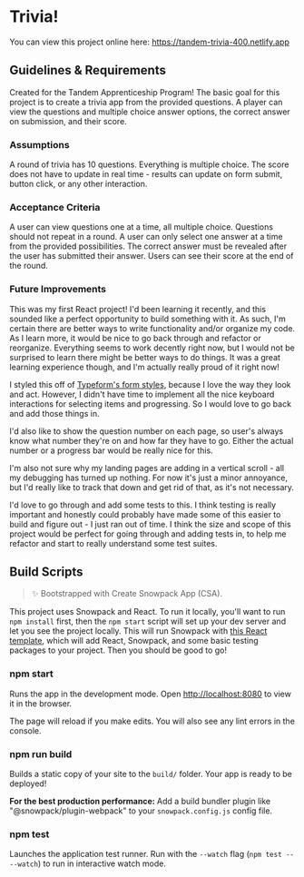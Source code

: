 # Trivia!

You can view this project online here: <https://tandem-trivia-400.netlify.app>

## Guidelines & Requirements

Created for the Tandem Apprenticeship Program! The basic goal for this project is to create a trivia app from the provided questions. A player can view the questions and multiple choice answer options, the correct answer on submission, and their score.

### Assumptions

A round of trivia has 10 questions. Everything is multiple choice. The score does not have to update in real time - results can update on form submit, button click, or any other interaction.

### Acceptance Criteria

A user can view questions one at a time, all multiple choice. Questions should not repeat in a round. A user can only select one answer at a time from the provided possibilities. The correct answer must be revealed after the user has submitted their answer. Users can see their score at the end of the round.

### Future Improvements

This was my first React project! I'd been learning it recently, and this sounded like a perfect opportunity to build something with it. As such, I'm certain there are better ways to write functionality and/or organize my code. As I learn more, it would be nice to go back through and refactor or reorganize. Everything seems to work decently right now, but I would not be surprised to learn there might be better ways to do things. It was a great learning experience though, and I'm actually really proud of it right now!

I styled this off of [Typeform's form styles](https://www.typeform.com/templates/t/trivia/), because I love the way they look and act. However, I didn't have time to implement all the nice keyboard interactions for selecting items and progressing. So I would love to go back and add those things in.

I'd also like to show the question number on each page, so user's always know what number they're on and how far they have to go. Either the actual number or a progress bar would be really nice for this.

I'm also not sure why my landing pages are adding in a vertical scroll - all my debugging has turned up nothing. For now it's just a minor annoyance, but I'd really like to track that down and get rid of that, as it's not necessary.

I'd love to go through and add some tests to this. I think testing is really important and honestly could probably have made some of this easier to build and figure out - I just ran out of time. I think the size and scope of this project would be perfect for going through and adding tests in, to help me refactor and start to really understand some test suites.

## Build Scripts

> ✨ Bootstrapped with Create Snowpack App (CSA).

This project uses Snowpack and React. To run it locally, you'll want to run `npm install` first, then the `npm start` script will set up your dev server and let you see the project locally. This will run Snowpack with [this React template](https://github.com/snowpackjs/snowpack/tree/master/create-snowpack-app/app-template-react), which will add React, Snowpack, and some basic testing packages to your project. Then you should be good to go!

### npm start

Runs the app in the development mode.
Open <http://localhost:8080> to view it in the browser.

The page will reload if you make edits.
You will also see any lint errors in the console.

### npm run build

Builds a static copy of your site to the `build/` folder.
Your app is ready to be deployed!

**For the best production performance:** Add a build bundler plugin like "@snowpack/plugin-webpack" to your `snowpack.config.js` config file.

### npm test

Launches the application test runner.
Run with the `--watch` flag (`npm test -- --watch`) to run in interactive watch mode.
